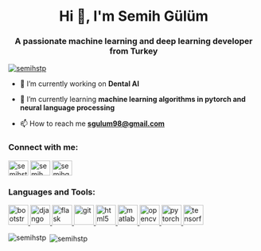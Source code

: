 <h1 align="center">Hi 👋, I'm Semih Gülüm</h1>
<h3 align="center">A passionate machine learning and deep learning developer from Turkey</h3>

<p align="left"> <a href="https://twitter.com/semihstp" target="blank"><img src="https://img.shields.io/twitter/follow/semihstp?logo=twitter&style=for-the-badge" alt="semihstp" /></a> </p>

- 🔭 I’m currently working on **Dental AI**

- 🌱 I’m currently learning **machine learning algorithms in pytorch and neural language processing**

- 📫 How to reach me **sgulum98@gmail.com**

<h3 align="left">Connect with me:</h3>
<p align="left">
<a href="https://twitter.com/semihstp" target="blank"><img align="center" src="https://cdn.jsdelivr.net/npm/simple-icons@3.0.1/icons/twitter.svg" alt="semihstp" height="30" width="40" /></a>
<a href="https://linkedin.com/in/semih-gulum" target="blank"><img align="center" src="https://cdn.jsdelivr.net/npm/simple-icons@3.0.1/icons/linkedin.svg" alt="semih gülüm" height="30" width="40" /></a>
<a href="https://instagram.com/semihgulum" target="blank"><img align="center" src="https://cdn.jsdelivr.net/npm/simple-icons@3.0.1/icons/instagram.svg" alt="semihgulum" height="30" width="40" /></a>
</p>

<h3 align="left">Languages and Tools:</h3>
<p align="left"> <a href="https://getbootstrap.com" target="_blank"> <img src="https://devicons.github.io/devicon/devicon.git/icons/bootstrap/bootstrap-plain.svg" alt="bootstrap" width="40" height="40"/> </a> <a href="https://www.djangoproject.com/" target="_blank"> <img src="https://devicons.github.io/devicon/devicon.git/icons/django/django-original.svg" alt="django" width="40" height="40"/> </a> <a href="https://flask.palletsprojects.com/" target="_blank"> <img src="https://www.vectorlogo.zone/logos/pocoo_flask/pocoo_flask-icon.svg" alt="flask" width="40" height="40"/> </a> <a href="https://git-scm.com/" target="_blank"> <img src="https://www.vectorlogo.zone/logos/git-scm/git-scm-icon.svg" alt="git" width="40" height="40"/> </a> <a href="https://www.w3.org/html/" target="_blank"> <img src="https://devicons.github.io/devicon/devicon.git/icons/html5/html5-original-wordmark.svg" alt="html5" width="40" height="40"/> </a> <a href="https://www.mathworks.com/" target="_blank"> <img src="https://raw.githubusercontent.com/simple-icons/simple-icons/master/icons/mathworks.svg" alt="matlab" width="40" height="40"/> </a> <a href="https://opencv.org/" target="_blank"> <img src="https://www.vectorlogo.zone/logos/opencv/opencv-icon.svg" alt="opencv" width="40" height="40"/> </a> <a href="https://pytorch.org/" target="_blank"> <img src="https://www.vectorlogo.zone/logos/pytorch/pytorch-icon.svg" alt="pytorch" width="40" height="40"/> </a> <a href="https://www.tensorflow.org" target="_blank"> <img src="https://www.vectorlogo.zone/logos/tensorflow/tensorflow-icon.svg" alt="tensorflow" width="40" height="40"/> </a> </p>

<p><img align="left" src="https://github-readme-stats.vercel.app/api/top-langs?username=semihstp&show_icons=true&locale=en&layout=compact" alt="semihstp" /></p>

<p>&nbsp;<img align="center" src="https://github-readme-stats.vercel.app/api?username=semihstp&show_icons=true&locale=en" alt="semihstp" /></p>
